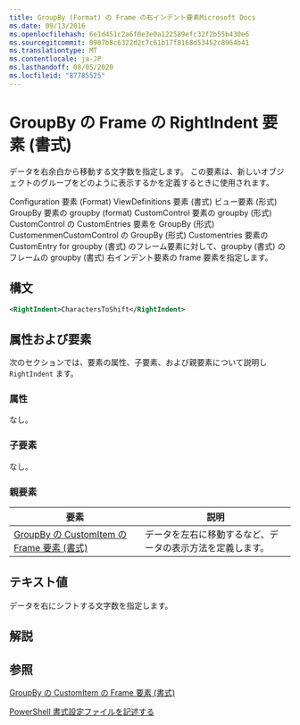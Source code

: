 ```yaml
---
title: GroupBy (Format) の Frame の右インデント要素Microsoft Docs
ms.date: 09/13/2016
ms.openlocfilehash: 6e1d451c2a6f0e3e0a122589efc32f2b55b430e6
ms.sourcegitcommit: 0907b8c6322d2c7c61b17f8168d53452c8964b41
ms.translationtype: MT
ms.contentlocale: ja-JP
ms.lasthandoff: 08/05/2020
ms.locfileid: "87785525"
---
```

# <a name="rightindent-element-for-frame-for-groupby-format"></a>GroupBy の Frame の RightIndent 要素 (書式)

データを右余白から移動する文字数を指定します。 この要素は、新しいオブジェクトのグループをどのように表示するかを定義するときに使用されます。

Configuration 要素 (Format) ViewDefinitions 要素 (書式) ビュー要素 (形式) GroupBy 要素の groupby (format) CustomControl 要素の groupby (形式) CustomControl の CustomEntries 要素を GroupBy (形式) CustomenmenCustomControl の GroupBy (形式) Customentries 要素の CustomEntry for groupby (書式) のフレーム要素に対して、groupby (書式) のフレームの groupby (書式) 右インデント要素の frame 要素を指定します。

## <a name="syntax"></a>構文

```xml
<RightIndent>CharactersToShift</RightIndent>
```

## <a name="attributes-and-elements"></a>属性および要素

次のセクションでは、要素の属性、子要素、および親要素について説明し `RightIndent` ます。

### <a name="attributes"></a>属性

なし。

### <a name="child-elements"></a>子要素

なし。

### <a name="parent-elements"></a>親要素

|要素|説明|
|-------------|-----------------|
|[GroupBy の CustomItem の Frame 要素 (書式)](./frame-element-for-customitem-for-groupby-format.md)|データを左右に移動するなど、データの表示方法を定義します。|

## <a name="text-value"></a>テキスト値

データを右にシフトする文字数を指定します。

## <a name="remarks"></a>解説

## <a name="see-also"></a>参照

[GroupBy の CustomItem の Frame 要素 (書式)](./frame-element-for-customitem-for-groupby-format.md)

[PowerShell 書式設定ファイルを記述する](./writing-a-powershell-formatting-file.md)
